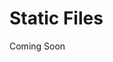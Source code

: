 # Static Files

Coming Soon

[//]: # ()

[//]: # (## Using AWS with MyFinances)

[//]: # ()

[//]: # (You can use a few of the AWS Services with our project. Some key use cases are [S3]&#40;&#41; and [CloudFront CDN]&#40;&#41;)

[//]: # ()

[//]: # ()

[//]: # (> More information on how to set this up will come soon. This is just a prototype while we test our staging environment)

[//]: # ()

[//]: # (### Setting up Static CDN with AWS)

[//]: # ()

[//]: # (#### Variables)

[//]: # ()

[//]: # (AWS_STATIC_ENABLED: &#40;True/False&#41; whether static files should be served through AWS)

[//]: # (Alternative to AWS_STATIC_ENABLED is setting "STATIC_CDN_TYPE" equal to "AWS")

[//]: # ()

[//]: # (AWS_STATIC_LOCATION: The bucket path for static files. E.g. "bucket.com/`static`/main.js". So in this case `static` would be the)

[//]: # (location.)

[//]: # ()

[//]: # (AWS_STATIC_BUCKET_NAME: [REQUIRED] The bucket name for static files. E.g. "https://`myfinances`.s3.eu-west-2.amazonaws.com")

[//]: # (`myfinances`)

[//]: # (would be the bucket name)

[//]: # ()

[//]: # (AWS_STATIC_CUSTOM_DOMAIN: This would be the Cloudfront CDN url. For example `https://dxguxx2xxxx7x.cloudfront.net`. This can)

[//]: # (also be an "Alternate domain name" that's set on Cloudfront.)

[//]: # ()

[//]: # (AWS_STATIC_REGION_NAME: The region which your S3 bucket is hosted in. E.g. `eu-west-2` is london.)

[//]: # ()

[//]: # (### Setting up Public Media with AWS)

[//]: # ()

[//]: # (Public Media is media that users upload such as profile pictures)

[//]: # ()

[//]: # (#### Variables)

[//]: # ()

[//]: # (AWS_MEDIA_PUBLIC_ENABLED: &#40;True/False&#41; whether static files should be served through AWS)

[//]: # ()

[//]: # (AWS_MEDIA_PUBLIC_LOCATION: The bucket path for public media files. E.g. "bucket.)

[//]: # (com/`myfinances/media/public`/profile_pic.png".)

[//]: # (So in this case `myfinances/media/public`would be the location.)

[//]: # ()

[//]: # (AWS_MEDIA_PUBLIC_BUCKET_NAME: [REQUIRED] The bucket name for public media files. E.g. "https://`myfinances`)

[//]: # (.s3.eu-west-2.amazonaws.com")

[//]: # (`myfinances` would be the bucket name)

[//]: # ()

[//]: # (AWS_MEDIA_PUBLIC_FILE_OVERWRITE: &#40;True/False&#41; Whether files should be allowed to be overridden. It's recommended to have this)

[//]: # (turned off.)

[//]: # ()

[//]: # (AWS_MEDIA_PUBLIC_CUSTOM_DOMAIN: This would be the Cloudfront CDN url. For example `https://dxguxx2xxxx7x.cloudfront.net`. This can)

[//]: # (also be an "Alternate domain name" that's set on Cloudfront.)

[//]: # ()

[//]: # (AWS_MEDIA_PUBLIC_ACCESS_KEY_ID: An IAM user security access key ID)

[//]: # (AWS_MEDIA_PUBLIC_ACCESS_KEY: An IAM user security access key secret)

[//]: # ()

[//]: # (### Setting up Private Media with AWS)

[//]: # ()

[//]: # (Private Media is media that users upload such as receipt images.)

[//]: # ()

[//]: # (#### Variables)

[//]: # ()

[//]: # (AWS_MEDIA_PRIVATE_ENABLED: &#40;True/False&#41; whether static files should be served through AWS)

[//]: # ()

[//]: # (AWS_MEDIA_PRIVATE_LOCATION: The bucket path for private media files. E.g. "bucket.)

[//]: # (com/`myfinances/media/private`/profile_pic.png".)

[//]: # (So in this case `myfinances/media/private`would be the location.)

[//]: # ()

[//]: # (AWS_MEDIA_PRIVATE_BUCKET_NAME: [REQUIRED] The bucket name for private media files. E.g. "https://`myfinances`)

[//]: # (.s3.eu-west-2.amazonaws.com")

[//]: # (`myfinances` would be the bucket name)

[//]: # ()

[//]: # (AWS_MEDIA_PRIVATE_FILE_OVERWRITE: &#40;True/False&#41; Whether files should be allowed to be overridden. It's recommended to have this)

[//]: # (turned off.)

[//]: # ()

[//]: # (AWS_MEDIA_PRIVATE_REGION_NAME: The region which your S3 bucket is hosted in. E.g. `eu-west-2` is london.)

[//]: # ()

[//]: # (AWS_MEDIA_PRIVATE_CUSTOM_DOMAIN: This would be the Cloudfront CDN url. For example `https://dxguxx2xxxx7x.cloudfront.net`. This)

[//]: # (can)

[//]: # (also be an "Alternate domain name" that's set on Cloudfront.)

[//]: # ()

[//]: # (AWS_MEDIA_PRIVATE_ACCESS_KEY_ID: An IAM user security access key ID)

[//]: # (AWS_MEDIA_PRIVATE_ACCESS_KEY: An IAM user security access key secret)

[//]: # (AWS_MEDIA_PRIVATE_CLOUDFRONT_PUBLIC_KEY_ID: A public key ID for cloudfront [view here]&#40;https://us-east-1.console.aws.amazon.)

[//]: # (com/cloudfront/v4/home/publickey&#41;)

[//]: # (AWS_MEDIA_PRIVATE_CLOUDFRONT_PRIVATE_KEY: A BASE 64 ENCODED private key string that matches)

[//]: # (AWS_MEDIA_PRIVATE_CLOUDFRONT_PUBLIC_KEY_ID. May)

[//]: # (start with something like `-----BEGIN RSA PRIVATE KEY-----` or `-----BEGIN PRIVATE KEY-----`.)

[//]: # ()

[//]: # (The easiest way to do this is to open a python terminal `$ py` and type:)

[//]: # ()

[//]: # (```python)

[//]: # (import base64)

[//]: # ()

[//]: # (temp = base64.b64encode&#40;b"""-----BEGIN RSA PRIVATE KEY-----KEY-----END RSA PRIVATE KEY-----"""&#41;)

[//]: # (print&#40;temp&#41;)

[//]: # (```)

[//]: # ()

[//]: # (!> If you get an `Could not deserialize key data` ValueError, this is because the PRIVATE_KEY is formatted incorrectly. Python)

[//]: # (needs the key WITH new lines! This is the most annoying bug to debug.)
